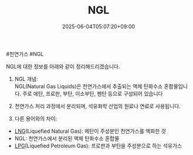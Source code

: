 ﻿---
title: "NGL"
date: 2025-06-04T05:07:20+09:00
lastmod: 2025-06-04T05:07:20+09:00
type: docs
sidebar:
  open: true
weight: 5
---
<div style="display:none">
  <meta property="article:published_time" content="2025-06-03T20:07:20Z" />
  <meta property="article:modified_time" content="2025-06-03T20:07:20Z" />
</div>
#천연가스 #NGL

NGL에 대한 정보를 아래와 같이 정리해드리겠습니다.

1. NGL 개념:  
    NGL(Natural Gas Liquids)은 천연가스에서 추출되는 액체 탄화수소 혼합물입니다. 주로 에탄, 프로판, 부탄, 이소부탄, 펜탄 등으로 구성되어 있습니다

1. 천연가스 처리 과정에서 분리되며, 석유화학 산업의 원료나 연료로 사용됩니다.

1. 다른 용어와의 차이:

- [LNG](/industry-study/lng/)(Liquefied Natural Gas): 메탄이 주성분인 천연가스를 액화한 것
- NGL: 천연가스에서 분리된 액체 탄화수소 혼합물
- [LPG](/industry-study/lpg/)(Liquefied Petroleum Gas): 프로판과 부탄을 주성분으로 하는 석유가스
